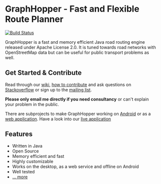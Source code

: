 # GraphHopper - Fast and Flexible Route Planner

[![Build Status](https://secure.travis-ci.org/graphhopper/graphhopper.png?branch=master)](http://travis-ci.org/graphhopper/graphhopper)

GraphHopper is a fast and memory efficient Java road routing engine released under Apache License 2.0.
It is tuned towards road networks with OpenStreetMap data but can be useful for public transport problems as well.


Get Started & Contribute
---------------

Read through our [wiki](https://github.com/graphhopper/graphhopper/wiki/), 
[how to contribute](https://github.com/graphhopper/graphhopper/blob/master/CONTRIBUTING.md) and 
ask questions on [Stackoverflow](http://stackoverflow.com/questions/tagged/graphhopper)
or sign up to the [mailing list](http://graphhopper.com/#developers).

**Please only email me directly if you need consultancy** or can't explain your problem in the public.

There are subprojects to make GraphHopper working on [Android](https://github.com/graphhopper/graphhopper/wiki/Android) or 
as a [web application](https://github.com/graphhopper/graphhopper/tree/master/web). Have a look into our [live application](http://graphhopper.com/maps)


Features
---------------

 * Written in Java
 * Open Source
 * Memory efficient and fast
 * Highly customizable
 * Works on the desktop, as a web service and offline on Android
 * Well tested
 * [... more](http://graphhopper.com/#overview)